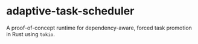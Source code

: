 # adaptive-task-scheduler
A proof-of-concept runtime for dependency-aware, forced task promotion in Rust using `tokio`.
